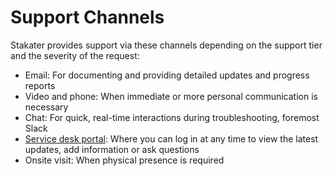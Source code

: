 # Support Channels

Stakater provides support via these channels depending on the support tier and the severity of the request:

* Email: For documenting and providing detailed updates and progress reports
* Video and phone: When immediate or more personal communication is necessary
* Chat: For quick, real-time interactions during troubleshooting, foremost Slack
* [Service desk portal](https://stakater-cloud.atlassian.net/servicedesk/customer/portals): Where you can log in at any time to view the latest updates, add information or ask questions
* Onsite visit: When physical presence is required
